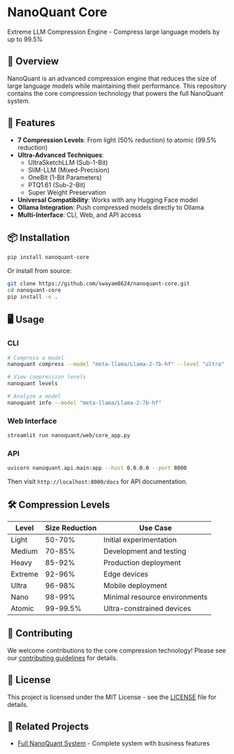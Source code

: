 # NanoQuant Core

Extreme LLM Compression Engine - Compress large language models by up to 99.5%

## 🚀 Overview

NanoQuant is an advanced compression engine that reduces the size of large language models while maintaining their performance. This repository contains the core compression technology that powers the full NanoQuant system.

## 🎯 Features

- **7 Compression Levels**: From light (50% reduction) to atomic (99.5% reduction)
- **Ultra-Advanced Techniques**: 
  - UltraSketchLLM (Sub-1-Bit)
  - SliM-LLM (Mixed-Precision)
  - OneBit (1-Bit Parameters)
  - PTQ1.61 (Sub-2-Bit)
  - Super Weight Preservation
- **Universal Compatibility**: Works with any Hugging Face model
- **Ollama Integration**: Push compressed models directly to Ollama
- **Multi-Interface**: CLI, Web, and API access

## 📦 Installation

```bash
pip install nanoquant-core
```

Or install from source:

```bash
git clone https://github.com/swayam8624/nanoquant-core.git
cd nanoquant-core
pip install -e .
```

## 🖥️ Usage

### CLI

```bash
# Compress a model
nanoquant compress --model "meta-llama/Llama-2-7b-hf" --level "ultra"

# View compression levels
nanoquant levels

# Analyze a model
nanoquant info --model "meta-llama/Llama-2-7b-hf"
```

### Web Interface

```bash
streamlit run nanoquant/web/core_app.py
```

### API

```bash
uvicorn nanoquant.api.main:app --host 0.0.0.0 --port 8000
```

Then visit `http://localhost:8000/docs` for API documentation.

## 🛠️ Compression Levels

| Level | Size Reduction | Use Case |
|-------|----------------|----------|
| Light | 50-70% | Initial experimentation |
| Medium | 70-85% | Development and testing |
| Heavy | 85-92% | Production deployment |
| Extreme | 92-96% | Edge devices |
| Ultra | 96-98% | Mobile deployment |
| Nano | 98-99% | Minimal resource environments |
| Atomic | 99-99.5% | Ultra-constrained devices |

## 🤝 Contributing

We welcome contributions to the core compression technology! Please see our [contributing guidelines](CONTRIBUTING.md) for details.

## 📄 License

This project is licensed under the MIT License - see the [LICENSE](LICENSE) file for details.

## 🔗 Related Projects

- [Full NanoQuant System](https://github.com/swayam8624/Nanoquant) - Complete system with business features
